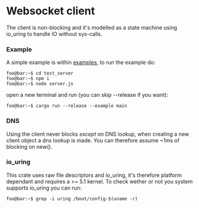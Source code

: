 
# Websocket client
The client is non-blocking and it's modelled as a state machine using io_uring to handle IO without sys-calls. 

### Example
A simple example is within [examples](/examples/main.rs), to run the example do:
```console
foo@bar:~$ cd test_server
foo@bar:~$ npm i
foo@bar:~$ node server.js
```
open a new terminal and run (you can skip --release if you want):
```console
foo@bar:~$ cargo run --release --example main
```

### DNS
Using the client  never blocks *except* on DNS lookup, when creating a new client object a dns lookup is made. You can therefore assume ~1ms of blocking on new(). 


### io_uring
This crate uses raw file descriptors and io_uring, it's therefore platform dependant and requires a >= 5.1 kernel. To check wether or not you system supports io_uring you can run:
```console
foo@bar:~$ grep -i uring /boot/config-$(uname -r)
```

